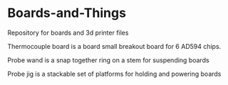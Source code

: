 # Boards-and-Things
Repository for boards and 3d printer files

Thermocouple board is a board small breakout board for 6 AD594 chips.

Probe wand is a snap together ring on  a stem for suspending boards

Probe jig is a stackable set of platforms for holding and powering boards
